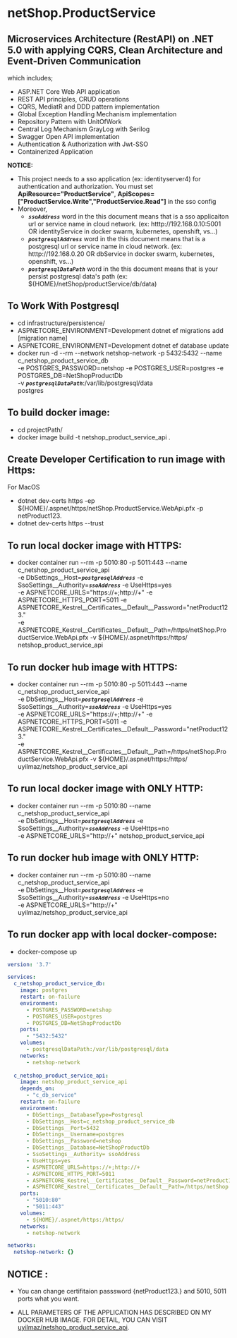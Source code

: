 # netShop.ProductService
## Microservices Architecture (RestAPI) on .NET 5.0 with applying CQRS, Clean Architecture and Event-Driven Communication

 which includes; 
 * ASP.NET Core Web API application
 * REST API principles, CRUD operations
 * CQRS, MediatR and DDD pattern implementation
 * Global Exception Handling Mechanism implementation
 * Repository Pattern with UnitOfWork
 * Central Log Mechanism GrayLog with Serilog
 * Swagger Open API implementation
 * Authentication & Authorization with Jwt-SSO 
 * Containerized Application
 
 **NOTICE:** 
 * This project needs to a sso application (ex: identityserver4) for authentication and authorization. You must set **ApiResource="ProductService"**, **ApiScopes=["ProductService.Write","ProductService.Read"]** in the sso config
 * Moreover, 
   * ***```ssoAddress```*** word in the this document means that is a sso applicaiton url or service name in cloud network. (ex: htttp://192.168.0.10:5001 OR identityService in docker swarm, kubernetes, openshift, vs...)
   * ***```postgresqlAddress```*** word in the this document means that is a postgresql url or service name in cloud network. (ex: htttp://192.168.0.20 OR dbService in docker swarm, kubernetes, openshift, vs...)
   * ***```postgresqlDataPath```*** word in the this document means that is your persist postgresql data's path (ex: ${HOME}/netShop/productService/db/data)

 ## To Work With Postgresql
 * cd infrastructure/persistence/
 * ASPNETCORE_ENVIRONMENT=Development dotnet ef migrations add [migration name]
 * ASPNETCORE_ENVIRONMENT=Development dotnet ef database update
 * docker run -d --rm --network netshop-network -p 5432:5432 --name c_netshop_product_service_db \
-e POSTGRES_PASSWORD=netshop -e POSTGRES_USER=postgres -e POSTGRES_DB=NetShopProductDb \
-v ***```postgresqlDataPath```***:/var/lib/postgresql/data \
postgres

 ## To build docker image:
 * cd projectPath/
 * docker image build -t netshop_product_service_api .

## Create Developer Certification to run image with Https:
 For MacOS
 * dotnet dev-certs https -ep ${HOME}/.aspnet/https/netShop.ProductService.WebApi.pfx -p netProduct123.
 * dotnet dev-certs https --trust

## To run local docker image with HTTPS:
 * docker container run --rm -p 5010:80 -p 5011:443 --name c_netshop_product_service_api \
-e DbSettings__Host=***```postgresqlAddress```*** -e SsoSettings__Authority=***```ssoAddress```*** -e UseHttps=yes \
-e ASPNETCORE_URLS="https://+;http://+" -e ASPNETCORE_HTTPS_PORT=5011 -e ASPNETCORE_Kestrel__Certificates__Default__Password="netProduct123." \
-e ASPNETCORE_Kestrel__Certificates__Default__Path=/https/netShop.ProductService.WebApi.pfx -v ${HOME}/.aspnet/https:/https/ \
netshop_product_service_api

## To run docker hub image with HTTPS:
 * docker container run --rm -p 5010:80 -p 5011:443 --name c_netshop_product_service_api \
-e DbSettings__Host=***```postgresqlAddress```*** -e SsoSettings__Authority=***```ssoAddress```*** -e UseHttps=yes \
-e ASPNETCORE_URLS="https://+;http://+" -e ASPNETCORE_HTTPS_PORT=5011 -e ASPNETCORE_Kestrel__Certificates__Default__Password="netProduct123." \
-e ASPNETCORE_Kestrel__Certificates__Default__Path=/https/netShop.ProductService.WebApi.pfx -v ${HOME}/.aspnet/https:/https/ \
uyilmaz/netshop_product_service_api

## To run local docker image with ONLY HTTP:
* docker container run --rm -p 5010:80 --name c_netshop_product_service_api \
-e DbSettings__Host=***```postgresqlAddress```*** -e SsoSettings__Authority=***```ssoAddress```*** -e UseHttps=no \
-e ASPNETCORE_URLS="http://+" netshop_product_service_api

## To run docker hub image with ONLY HTTP:
* docker container run --rm -p 5010:80 --name c_netshop_product_service_api \
-e DbSettings__Host=***```postgresqlAddress```*** -e SsoSettings__Authority=***```ssoAddress```*** -e UseHttps=no \
-e ASPNETCORE_URLS="http://+" \
uyilmaz/netshop_product_service_api

## To run docker app with local docker-compose:
* docker-compose up
```yml
version: '3.7'

services:
  c_netshop_product_service_db:
    image: postgres
    restart: on-failure
    environment:
      - POSTGRES_PASSWORD=netshop
      - POSTGRES_USER=postgres 
      - POSTGRES_DB=NetShopProductDb
    ports:
      - "5432:5432"
    volumes:
      - postgresqlDataPath:/var/lib/postgresql/data
    networks:
      - netshop-network
      
  c_netshop_product_service_api:
    image: netshop_product_service_api
    depends_on:
      - "c_db_service"
    restart: on-failure
    environment:
      - DbSettings__DatabaseType=Postgresql
      - DbSettings__Host=c_netshop_product_service_db
      - DbSettings__Port=5432
      - DbSettings__Username=postgres
      - DbSettings__Password=netshop
      - DbSettings__Database=NetShopProductDb
      - SsoSettings__Authority= ssoAddress
      - UseHttps=yes
      - ASPNETCORE_URLS=https://+;http://+
      - ASPNETCORE_HTTPS_PORT=5011
      - ASPNETCORE_Kestrel__Certificates__Default__Password=netProduct123.
      - ASPNETCORE_Kestrel__Certificates__Default__Path=/https/netShop.ProductService.WebApi.pfx
    ports:
      - "5010:80"
      - "5011:443"
    volumes:
      - ${HOME}/.aspnet/https:/https/
    networks:
      - netshop-network

networks:
  netshop-network: {}
```

## NOTICE :
* You can change certifitaion passsword {netProduct123.} and 5010, 5011 ports what you want.

* ALL PARAMETERS OF THE APPLICATION HAS DESCRIBED ON MY DOCKER HUB IMAGE. FOR DETAIL, YOU CAN VISIT [uyilmaz/netshop_product_service_api](https://hub.docker.com/r/uyilmaz/netshop_product_service_api).
 
